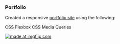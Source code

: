 ### Portfolio


Created a responsive [portfolio site](https://portfolio-jg.herokuapp.com/) using the following: 

CSS Flexbox
CSS Media Queries

<a href="https://imgflip.com/gif/2q1o3i"><img src="https://i.imgflip.com/2q1o3i.gif" title="made at imgflip.com"/></a>


